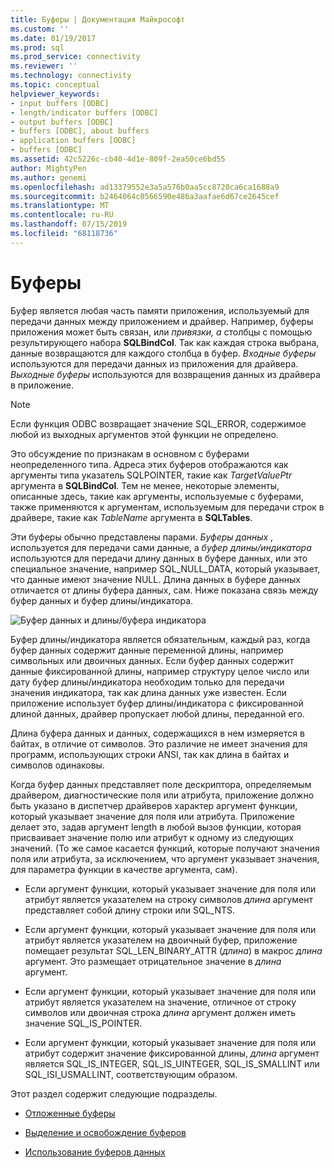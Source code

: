 ```yaml
---
title: Буферы | Документация Майкрософт
ms.custom: ''
ms.date: 01/19/2017
ms.prod: sql
ms.prod_service: connectivity
ms.reviewer: ''
ms.technology: connectivity
ms.topic: conceptual
helpviewer_keywords:
- input buffers [ODBC]
- length/indicator buffers [ODBC]
- output buffers [ODBC]
- buffers [ODBC], about buffers
- application buffers [ODBC]
- buffers [ODBC]
ms.assetid: 42c5226c-cb40-4d1e-809f-2ea50ce6bd55
author: MightyPen
ms.author: genemi
ms.openlocfilehash: ad13379552e3a5a576b0aa5cc8720ca6ca1688a9
ms.sourcegitcommit: b2464064c0566590e486a3aafae6d67ce2645cef
ms.translationtype: MT
ms.contentlocale: ru-RU
ms.lasthandoff: 07/15/2019
ms.locfileid: "68118736"
---
```

# <a name="buffers"></a>Буферы
Буфер является любая часть памяти приложения, используемый для передачи данных между приложением и драйвер. Например, буферы приложения может быть связан, или *привязки, а* столбцы с помощью результирующего набора **SQLBindCol**. Так как каждая строка выбрана, данные возвращаются для каждого столбца в буфер. *Входные буферы* используются для передачи данных из приложения для драйвера. *Выходные буферы* используются для возвращения данных из драйвера в приложение.  
  
> [!NOTE]  
>  Если функция ODBC возвращает значение SQL_ERROR, содержимое любой из выходных аргументов этой функции не определено.  
  
 Это обсуждение по признакам в основном с буферами неопределенного типа. Адреса этих буферов отображаются как аргументы типа указатель SQLPOINTER, такие как *TargetValuePtr* аргумента в **SQLBindCol**. Тем не менее, некоторые элементы, описанные здесь, такие как аргументы, используемые с буферами, также применяются к аргументам, используемым для передачи строк в драйвере, такие как *TableName* аргумента в **SQLTables**.  
  
 Эти буферы обычно представлены парами. *Буферы данных* , используется для передачи сами данные, а *буфер длины/индикатора* используются для передачи длину данных в буфере данных, или это специальное значение, например SQL_NULL_DATA, который указывает, что данные имеют значение NULL. Длина данных в буфере данных отличается от длины буфера данных, сам. Ниже показана связь между буфер данных и буфер длины/индикатора.  
  
 ![Буфер данных и длины&#47;буфера индикатора](../../../odbc/reference/develop-app/media/pr09.gif "pr09")  
  
 Буфер длины/индикатора является обязательным, каждый раз, когда буфер данных содержит данные переменной длины, например символьных или двоичных данных. Если буфер данных содержит данные фиксированной длины, например структуру целое число или дату буфер длины/индикатора необходим только для передачи значения индикатора, так как длина данных уже известен. Если приложение использует буфер длины/индикатора с фиксированной длиной данных, драйвер пропускает любой длины, переданной его.  
  
 Длина буфера данных и данных, содержащихся в нем измеряется в байтах, в отличие от символов. Это различие не имеет значения для программ, использующих строки ANSI, так как длина в байтах и символов одинаковы.  
  
 Когда буфер данных представляет поле дескриптора, определяемым драйвером, диагностические поля или атрибута, приложение должно быть указано в диспетчер драйверов характер аргумент функции, который указывает значение для поля или атрибута. Приложение делает это, задав аргумент length в любой вызов функции, которая присваивает значение полю или атрибут к одному из следующих значений. (То же самое касается функций, которые получают значения поля или атрибута, за исключением, что аргумент указывает значения, для параметра функции в качестве аргумента, сам).  
  
-   Если аргумент функции, который указывает значение для поля или атрибут является указателем на строку символов *длина* аргумент представляет собой длину строки или SQL_NTS.  
  
-   Если аргумент функции, который указывает значение для поля или атрибут является указателем на двоичный буфер, приложение помещает результат SQL_LEN_BINARY_ATTR (*длина*) в макрос *длина* аргумент. Это размещает отрицательное значение в *длина* аргумент.  
  
-   Если аргумент функции, который указывает значение для поля или атрибут является указателем на значение, отличное от строку символов или двоичная строка *длина* аргумент должен иметь значение SQL_IS_POINTER.  
  
-   Если аргумент функции, который указывает значение для поля или атрибут содержит значение фиксированной длины, *длина* аргумент является SQL_IS_INTEGER, SQL_IS_UINTEGER, SQL_IS_SMALLINT или SQL_ISI_USMALLINT, соответствующим образом.  
  
 Этот раздел содержит следующие подразделы.  
  
-   [Отложенные буферы](../../../odbc/reference/develop-app/deferred-buffers.md)  
  
-   [Выделение и освобождение буферов](../../../odbc/reference/develop-app/allocating-and-freeing-buffers.md)  
  
-   [Использование буферов данных](../../../odbc/reference/develop-app/using-data-buffers.md)
